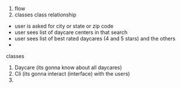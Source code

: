 1. flow
2. classes
  class relationship


- user is asked for city or state or zip code
- user sees list of daycare centers in that search
- user sees list of best rated daycares (4 and 5 stars) and the others
- 

classes

1. Daycare (its gonna know about all daycares)
2. Cli (its gonna interact (interface) with the users)
3. 